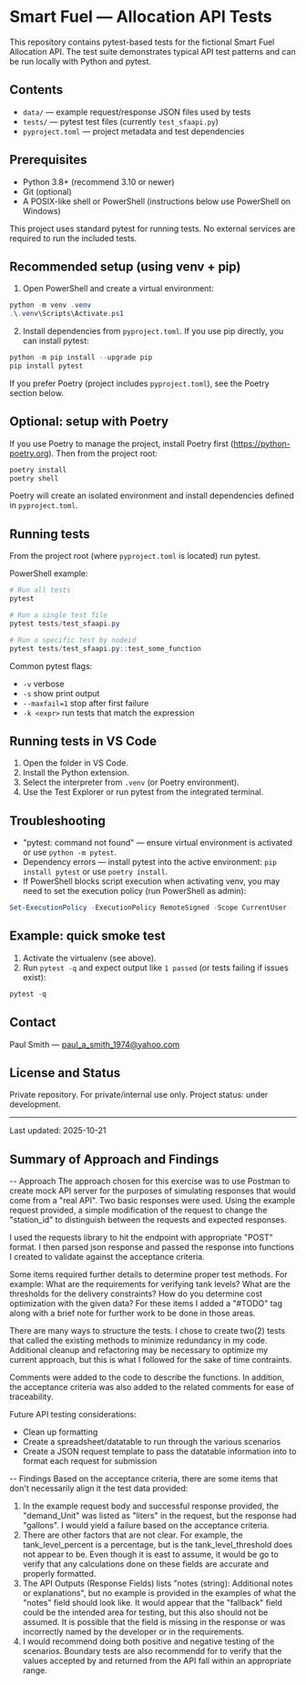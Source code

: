# Smart Fuel — Allocation API Tests

This repository contains pytest-based tests for the fictional Smart Fuel Allocation API. The test suite demonstrates typical API test patterns and can be run locally with Python and pytest.

## Contents

- `data/` — example request/response JSON files used by tests
- `tests/` — pytest test files (currently `test_sfaapi.py`)
- `pyproject.toml` — project metadata and test dependencies

## Prerequisites

- Python 3.8+ (recommend 3.10 or newer)
- Git (optional)
- A POSIX-like shell or PowerShell (instructions below use PowerShell on Windows)

This project uses standard pytest for running tests. No external services are required to run the included tests.

## Recommended setup (using venv + pip)

1. Open PowerShell and create a virtual environment:

```powershell
python -m venv .venv
.\.venv\Scripts\Activate.ps1
```

2. Install dependencies from `pyproject.toml`. If you use pip directly, you can install pytest:

```powershell
python -m pip install --upgrade pip
pip install pytest
```

If you prefer Poetry (project includes `pyproject.toml`), see the Poetry section below.

## Optional: setup with Poetry

If you use Poetry to manage the project, install Poetry first (https://python-poetry.org). Then from the project root:

```powershell
poetry install
poetry shell
```

Poetry will create an isolated environment and install dependencies defined in `pyproject.toml`.

## Running tests

From the project root (where `pyproject.toml` is located) run pytest.

PowerShell example:

```powershell
# Run all tests
pytest

# Run a single test file
pytest tests/test_sfaapi.py

# Run a specific test by nodeid
pytest tests/test_sfaapi.py::test_some_function
```

Common pytest flags:

- `-v` verbose
- `-s` show print output
- `--maxfail=1` stop after first failure
- `-k <expr>` run tests that match the expression

## Running tests in VS Code

1. Open the folder in VS Code.
2. Install the Python extension.
3. Select the interpreter from `.venv` (or Poetry environment).
4. Use the Test Explorer or run pytest from the integrated terminal.

## Troubleshooting

- "pytest: command not found" — ensure virtual environment is activated or use `python -m pytest`.
- Dependency errors — install pytest into the active environment: `pip install pytest` or use `poetry install`.
- If PowerShell blocks script execution when activating venv, you may need to set the execution policy (run PowerShell as admin):

```powershell
Set-ExecutionPolicy -ExecutionPolicy RemoteSigned -Scope CurrentUser
```

## Example: quick smoke test

1. Activate the virtualenv (see above).
2. Run `pytest -q` and expect output like `1 passed` (or tests failing if issues exist):

```powershell
pytest -q
```

## Contact

Paul Smith — paul_a_smith_1974@yahoo.com

## License and Status

Private repository. For private/internal use only. Project status: under development.

---
Last updated: 2025-10-21

## Summary of Approach and Findings

-- Approach
The approach chosen for this exercise was to use Postman to create mock API server for the purposes of simulating responses that would come from a "real API". Two basic responses were used. Using the example request provided, a simple modification of the request to change the "station_id" to distinguish between the requests and expected responses.

I used the requests library to hit the endpoint with appropriate "POST" format. I then parsed json response and passed the response into functions I created to validate against the acceptance criteria.

Some items required further details to determine proper test methods. For example: What are the requirements for verifying tank levels? What are the thresholds for the delivery constraints? How do you determine cost optimization with the given data? For these items I added a "#TODO" tag along with a brief note for further work to be done in those areas.

There are many ways to structure the tests. I chose to create two(2) tests that called the existing methods to minimize redundancy in my code. Additional cleanup and refactoring may be necessary to optimize my current approach, but this is what I followed for the sake of time contraints.

Comments were added to the code to describe the functions. In addition, the acceptance criteria was also added to the related comments for ease of traceability.

Future API testing considerations:
 - Clean up formatting
 - Create a spreadsheet/datatable to run through the various scenarios
 - Create a JSON request template to pass the datatable information into to format each request for submission
 

-- Findings
Based on the acceptance criteria, there are some items that don't necessarily align it the test data provided:
1) In the example request body and successful response provided, the "demand_Unit" was listed as "liters" in the request, but the response had "gallons". I would yield a failure based on the acceptance criteria.
2) There are other factors that are not clear. For example, the tank_level_percent is a percentage, but is the tank_level_threshold does not appear to be. Even though it is east to assume, it would be go to verify that any calculations done on these fields are accurate and properly formatted.
3) The API Outputs (Response Fields) lists "notes (string): Additional notes or explanations", but no example is provided in the examples of what the "notes" field should look like. It would appear that the "fallback" field could be the intended area for testing, but this also should not be assumed. It is possible that the field is missing in the response or was incorrectly named by the developer or in the requirements.
4) I would recommend doing both positive and negative testing of the scenarios. Boundary tests are also recommendd for to verify that the values accepted by and returned from the API fall within an appropriate range.